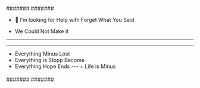 
####
#######
#######


- 🤔 I’m looking for Help with Forget
What You Said 

- We Could Not Make it

-----
-----

- Everything Minus Lost 
- Everything is Stopp Become
- Everything Hope Ends
--- + Life is Minus 

####
#######
#######

